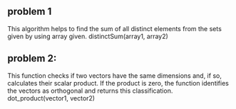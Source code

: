 ## problem 1
This algorithm helps to find the sum of all distinct elements from the sets given by using array given. 
  distinctSum(array1, array2)

  
## problem 2: 
This function checks if two vectors have the same dimensions and, if so, calculates their scalar product. If the product is zero, the function identifies the vectors as orthogonal and returns this classification.
     dot_product(vector1, vector2)




